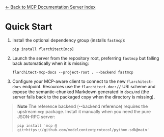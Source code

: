 [← Back to MCP Documentation Server index](index.md)

# Quick Start
1. Install the optional dependency group (installs `fastmcp`):
    ```
    pip install flarchitect[mcp]
    ```
2. Launch the server from the repository root, preferring `fastmcp` but falling back automatically when it is missing:
    ```
    flarchitect-mcp-docs --project-root . --backend fastmcp
    ```
3. Configure your MCP-aware client to connect to the new `flarchitect-docs` endpoint. Resources use the `flarchitect-doc://` URI scheme and expose the semantic-chunked Markdown generated in `docs/md` (the server falls back to the packaged copy when the directory is missing).
> **Note**
> The reference backend (--backend reference) requires the upstream `mcp` package. Install it manually when you need the pure JSON-RPC server:
> ```
> pip install 'mcp @ git+https://github.com/modelcontextprotocol/python-sdk@main'
> ```

